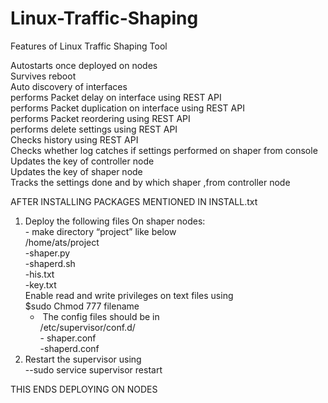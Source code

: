 # Linux-Traffic-Shaping

Features of Linux Traffic Shaping Tool 
                                                                                                                             
Autostarts once deployed on nodes                                                                                     
Survives reboot                                                                                                       
Auto discovery of interfaces                                                                                          
performs Packet delay on interface using REST API                                                                     
performs Packet duplication on interface using REST API                                                               
performs Packet reordering using REST API                                                                             
performs delete settings using REST API                                                                               
Checks history using REST API                                                                                         
Checks whether log catches if settings performed on shaper from console                                               
Updates the key of controller node                                                                                    
Updates the key of shaper node                                                                                        
Tracks the settings done and by which shaper ,from controller node     

AFTER INSTALLING PACKAGES MENTIONED IN INSTALL.txt

1. Deploy the following files On shaper nodes:                                                                         
		- make directory “project” like below                                                                          
		/home/ats/project                                                                                               
			-shaper.py                                                                                             
			-shaperd.sh                                                                                            
			-his.txt                                                                                               
			-key.txt                                                                                               
Enable read and write privileges on text files using                                                                   
		$sudo Chmod 777 filename                                                                                       
	- ​ The config files should be in                                                                                       
		/etc/supervisor/conf.d/                                                                                        
		-​ shaper.conf                                                                                                   
		-shaperd.conf                                                                                                  
2. Restart the supervisor using                                                                                        
		--sudo service supervisor restart                                                                              
                                                                                                                             
THIS ENDS DEPLOYING ON NODES

 

